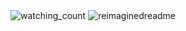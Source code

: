 <img src="https://komarev.com/ghpvc/?username=isaacarnault&color=brightgreen" alt="watching_count" />


<img src="https://myreadme.vercel.app/api/embed/isaacarnault?panels=userstatistics,toprepositories,toplanguages,commitgraph" alt="reimaginedreadme" />
